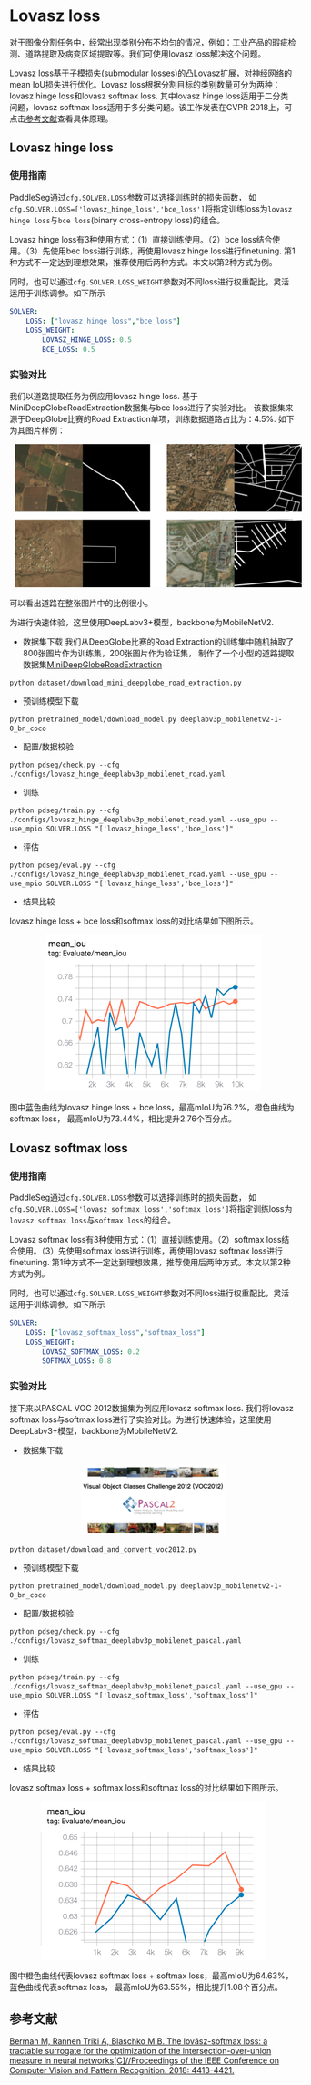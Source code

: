 # Lovasz loss
对于图像分割任务中，经常出现类别分布不均匀的情况，例如：工业产品的瑕疵检测、道路提取及病变区域提取等。我们可使用lovasz loss解决这个问题。

Lovasz loss基于子模损失(submodular losses)的凸Lovasz扩展，对神经网络的mean IoU损失进行优化。Lovasz loss根据分割目标的类别数量可分为两种：lovasz hinge loss和lovasz softmax loss. 其中lovasz hinge loss适用于二分类问题，lovasz softmax loss适用于多分类问题。该工作发表在CVPR 2018上，可点击[参考文献](#参考文献)查看具体原理。


## Lovasz hinge loss
### 使用指南

PaddleSeg通过`cfg.SOLVER.LOSS`参数可以选择训练时的损失函数，
如`cfg.SOLVER.LOSS=['lovasz_hinge_loss','bce_loss']`将指定训练loss为`lovasz hinge loss`与`bce loss`(binary cross-entropy loss)的组合。

Lovasz hinge loss有3种使用方式：（1）直接训练使用。（2）bce loss结合使用。（3）先使用bec loss进行训练，再使用lovasz hinge loss进行finetuning. 第1种方式不一定达到理想效果，推荐使用后两种方式。本文以第2种方式为例。

同时，也可以通过`cfg.SOLVER.LOSS_WEIGHT`参数对不同loss进行权重配比，灵活运用于训练调参。如下所示
```yaml
SOLVER:
    LOSS: ["lovasz_hinge_loss","bce_loss"]
    LOSS_WEIGHT:
        LOVASZ_HINGE_LOSS: 0.5
        BCE_LOSS: 0.5
```

### 实验对比

我们以道路提取任务为例应用lovasz hinge loss.
基于MiniDeepGlobeRoadExtraction数据集与bce loss进行了实验对比。
该数据集来源于DeepGlobe比赛的Road Extraction单项，训练数据道路占比为：4.5%. 如下为其图片样例：
<p align="center">
  <img src="./imgs/deepglobe.png" hspace='10'/> <br />
 </p>
可以看出道路在整张图片中的比例很小。

为进行快速体验，这里使用DeepLabv3+模型，backbone为MobileNetV2.

* 数据集下载
我们从DeepGlobe比赛的Road Extraction的训练集中随机抽取了800张图片作为训练集，200张图片作为验证集，
制作了一个小型的道路提取数据集[MiniDeepGlobeRoadExtraction](https://paddleseg.bj.bcebos.com/dataset/MiniDeepGlobeRoadExtraction.zip)

```shell
python dataset/download_mini_deepglobe_road_extraction.py
```

* 预训练模型下载
```shell
python pretrained_model/download_model.py deeplabv3p_mobilenetv2-1-0_bn_coco
```
* 配置/数据校验
```shell
python pdseg/check.py --cfg ./configs/lovasz_hinge_deeplabv3p_mobilenet_road.yaml
```

* 训练
```shell
python pdseg/train.py --cfg ./configs/lovasz_hinge_deeplabv3p_mobilenet_road.yaml --use_gpu --use_mpio SOLVER.LOSS "['lovasz_hinge_loss','bce_loss']"
```

* 评估
```shell
python pdseg/eval.py --cfg ./configs/lovasz_hinge_deeplabv3p_mobilenet_road.yaml --use_gpu --use_mpio SOLVER.LOSS "['lovasz_hinge_loss','bce_loss']"
```

* 结果比较

lovasz hinge loss + bce loss和softmax loss的对比结果如下图所示。
<p align="center">
  <img src="./imgs/lovasz-hinge.png" hspace='10'/> <br />
 </p>

图中蓝色曲线为lovasz hinge loss + bce loss，最高mIoU为76.2%，橙色曲线为softmax loss， 最高mIoU为73.44%，相比提升2.76个百分点。



## Lovasz softmax loss
### 使用指南

PaddleSeg通过`cfg.SOLVER.LOSS`参数可以选择训练时的损失函数，
如`cfg.SOLVER.LOSS=['lovasz_softmax_loss','softmax_loss']`将指定训练loss为`lovasz softmax loss`与`softmax loss`的组合。

Lovasz softmax loss有3种使用方式：（1）直接训练使用。（2）softmax loss结合使用。（3）先使用softmax loss进行训练，再使用lovasz softmax loss进行finetuning. 第1种方式不一定达到理想效果，推荐使用后两种方式。本文以第2种方式为例。

同时，也可以通过`cfg.SOLVER.LOSS_WEIGHT`参数对不同loss进行权重配比，灵活运用于训练调参。如下所示
```yaml
SOLVER:
    LOSS: ["lovasz_softmax_loss","softmax_loss"]
    LOSS_WEIGHT:
        LOVASZ_SOFTMAX_LOSS: 0.2
        SOFTMAX_LOSS: 0.8
```

### 实验对比

接下来以PASCAL VOC 2012数据集为例应用lovasz softmax loss. 我们将lovasz softmax loss与softmax loss进行了实验对比。为进行快速体验，这里使用DeepLabv3+模型，backbone为MobileNetV2.


* 数据集下载
<p align="center">
  <img src="./imgs/VOC2012.png" width="50%" height="50%" hspace='10'/> <br />
 </p>

```shell
python dataset/download_and_convert_voc2012.py
```

* 预训练模型下载
```shell
python pretrained_model/download_model.py deeplabv3p_mobilenetv2-1-0_bn_coco
```
* 配置/数据校验
```shell
python pdseg/check.py --cfg ./configs/lovasz_softmax_deeplabv3p_mobilenet_pascal.yaml
```

* 训练
```shell
python pdseg/train.py --cfg ./configs/lovasz_softmax_deeplabv3p_mobilenet_pascal.yaml --use_gpu --use_mpio SOLVER.LOSS "['lovasz_softmax_loss','softmax_loss']"

```

* 评估
```shell
python pdseg/eval.py --cfg ./configs/lovasz_softmax_deeplabv3p_mobilenet_pascal.yaml --use_gpu --use_mpio SOLVER.LOSS "['lovasz_softmax_loss','softmax_loss']"

```

* 结果比较

lovasz softmax loss + softmax loss和softmax loss的对比结果如下图所示。
<p align="center">
  <img src="./imgs/lovasz-softmax.png" hspace='10' /> <br />
 </p>

图中橙色曲线代表lovasz softmax loss + softmax loss，最高mIoU为64.63%，蓝色曲线代表softmax loss， 最高mIoU为63.55%，相比提升1.08个百分点。


## 参考文献
[Berman M, Rannen Triki A, Blaschko M B. The lovász-softmax loss: a tractable surrogate for the optimization of the intersection-over-union measure in neural networks[C]//Proceedings of the IEEE Conference on Computer Vision and Pattern Recognition. 2018: 4413-4421.](http://openaccess.thecvf.com/content_cvpr_2018/html/Berman_The_LovaSz-Softmax_Loss_CVPR_2018_paper.html)
